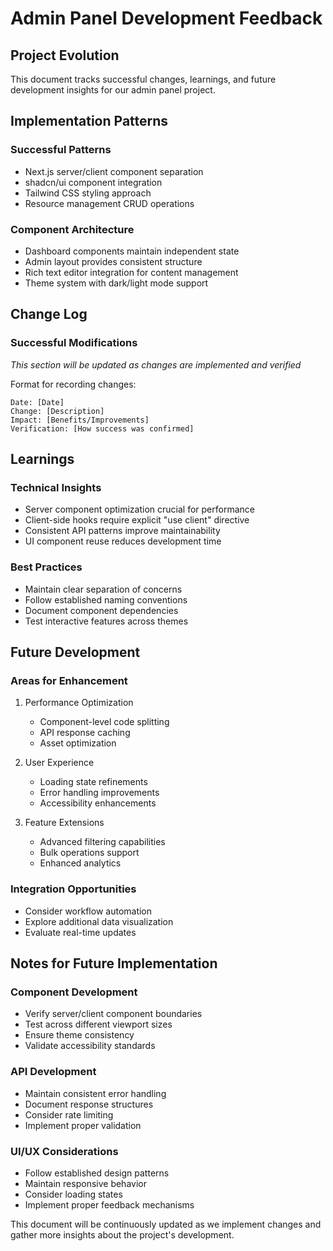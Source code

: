 # Admin Panel Development Feedback

## Project Evolution
This document tracks successful changes, learnings, and future development insights for our admin panel project.

## Implementation Patterns

### Successful Patterns
- Next.js server/client component separation
- shadcn/ui component integration
- Tailwind CSS styling approach
- Resource management CRUD operations

### Component Architecture
- Dashboard components maintain independent state
- Admin layout provides consistent structure
- Rich text editor integration for content management
- Theme system with dark/light mode support

## Change Log

### Successful Modifications
_This section will be updated as changes are implemented and verified_

Format for recording changes:
```
Date: [Date]
Change: [Description]
Impact: [Benefits/Improvements]
Verification: [How success was confirmed]
```

## Learnings

### Technical Insights
- Server component optimization crucial for performance
- Client-side hooks require explicit "use client" directive
- Consistent API patterns improve maintainability
- UI component reuse reduces development time

### Best Practices
- Maintain clear separation of concerns
- Follow established naming conventions
- Document component dependencies
- Test interactive features across themes

## Future Development

### Areas for Enhancement
1. Performance Optimization
   - Component-level code splitting
   - API response caching
   - Asset optimization

2. User Experience
   - Loading state refinements
   - Error handling improvements
   - Accessibility enhancements

3. Feature Extensions
   - Advanced filtering capabilities
   - Bulk operations support
   - Enhanced analytics

### Integration Opportunities
- Consider workflow automation
- Explore additional data visualization
- Evaluate real-time updates

## Notes for Future Implementation

### Component Development
- Verify server/client component boundaries
- Test across different viewport sizes
- Ensure theme consistency
- Validate accessibility standards

### API Development
- Maintain consistent error handling
- Document response structures
- Consider rate limiting
- Implement proper validation

### UI/UX Considerations
- Follow established design patterns
- Maintain responsive behavior
- Consider loading states
- Implement proper feedback mechanisms

This document will be continuously updated as we implement changes and gather more insights about the project's development.
